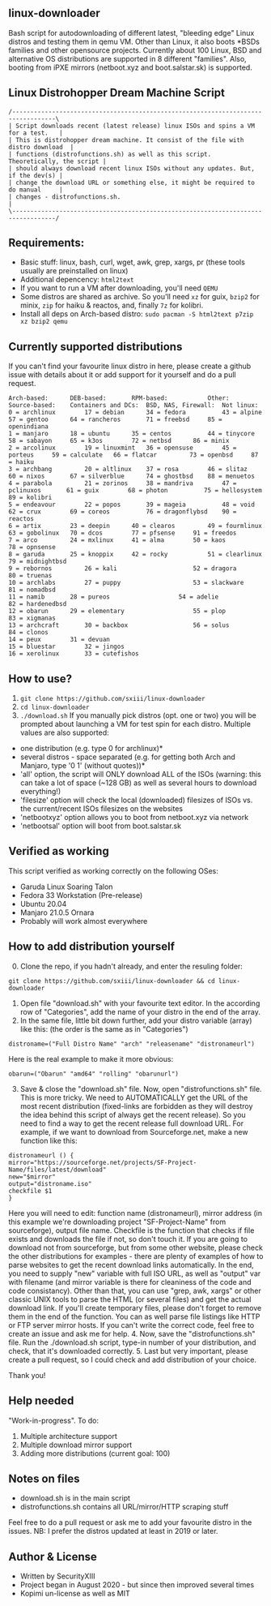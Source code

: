 ## linux-downloader
Bash script for autodownloading of different latest, "bleeding edge" Linux distros and testing them in qemu VM. Other than Linux, it also boots *BSDs families and other opensource projects. Currently about 100 Linux, BSD and alternative OS distributions are supported in 8 different "families". Also, booting from iPXE mirrors (netboot.xyz and boot.salstar.sk) is supported.

## Linux Distrohopper Dream Machine Script
```
/----------------------------------------------------------------------------------\
| Script downloads recent (latest release) linux ISOs and spins a VM for a test.   |
| This is distrohopper dream machine. It consist of the file with distro download  | 
| functions (distrofunctions.sh) as well as this script. Theoretically, the script | 
| should always download recent linux ISOs without any updates. But, if the dev(s) |
| change the download URL or something else, it might be required to do manual     |
| changes - distrofunctions.sh.                                                    |
\----------------------------------------------------------------------------------/
```

## Requirements: 
* Basic stuff: linux, bash, curl, wget, awk, grep, xargs, pr (these tools usually are preinstalled on linux)
* Additional depencency: `html2text`
* If you want to run a VM after downloading, you'll need `QEMU`
* Some distros are shared as archive. So you'll need `xz` for guix, `bzip2` for minix, `zip` for haiku & reactos, and, finally `7z` for kolibri.
* Install all deps on Arch-based distro: `sudo pacman -S html2text p7zip xz bzip2 qemu`

## Currently supported distributions
If you can't find your favourite linux distro in here, please create a github issue with details about it or add support for it yourself and do a pull request.
```
Arch-based:	     DEB-based:		  RPM-based:	       Other:		    Source-based:	 Containers and DCs:  BSD, NAS, Firewall:  Not linux:
0 = archlinux	     17 = debian	  34 = fedora	       43 = alpine	    57 = gentoo		 64 = rancheros	      71 = freebsd	   85 = openindiana
1 = manjaro	     18 = ubuntu	  35 = centos	       44 = tinycore	    58 = sabayon	 65 = k3os	      72 = netbsd	   86 = minix
2 = arcolinux	     19 = linuxmint	  36 = opensuse	       45 = porteus	    59 = calculate	 66 = flatcar	      73 = openbsd	   87 = haiku
3 = archbang	     20 = altlinux	  37 = rosa	       46 = slitaz	    60 = nixos		 67 = silverblue      74 = ghostbsd	   88 = menuetos
4 = parabola	     21 = zorinos	  38 = mandriva	       47 = pclinuxos	    61 = guix		 68 = photon	      75 = hellosystem	   89 = kolibri
5 = endeavour	     22 = popos		  39 = mageia	       48 = void	    62 = crux		 69 = coreos	      76 = dragonflybsd	   90 = reactos
6 = artix	     23 = deepin	  40 = clearos	       49 = fourmlinux	    63 = gobolinux	 70 = dcos	      77 = pfsense	   91 = freedos
7 = arco	     24 = mxlinux	  41 = alma	       50 = kaos	    			 		      78 = opnsense	   
8 = garuda	     25 = knoppix	  42 = rocky	       51 = clearlinux	    			 		      79 = midnightbsd	   
9 = rebornos	     26 = kali		  		       52 = dragora	    			 		      80 = truenas	   
10 = archlabs	     27 = puppy		  		       53 = slackware	    			 		      81 = nomadbsd	   
11 = namib	     28 = pureos	  		       54 = adelie	    			 		      82 = hardenedbsd	   
12 = obarun	     29 = elementary	  		       55 = plop	    			 		      83 = xigmanas	   
13 = archcraft	     30 = backbox	  		       56 = solus	    			 		      84 = clonos	   
14 = peux	     31 = devuan	  		       			    			 		      			   
15 = bluestar	     32 = jingos	  		       			    			 		      			   
16 = xerolinux	     33 = cutefishos	 		   		  		 
```

## How to use?
1. `git clone https://github.com/sxiii/linux-downloader`
2. `cd linux-downloader`
3. `./download.sh`
If you manually pick distros (opt. one or two) you will be prompted about launching a VM for test spin for each distro.
Multiple values are also supported:
* one distribution (e.g. type 0 for archlinux)*
* several distros - space separated (e.g. for getting both Arch and Manjaro, type '0 1' (without quotes))*
* 'all' option, the script will ONLY download ALL of the ISOs (warning: this can take a lot of space (~128 GB) as well as several hours to download everything!)
* 'filesize' option will check the local (downloaded) filesizes of ISOs vs. the current/recent ISOs filesizes on the websites
* 'netbootxyz' option allows you to boot from netboot.xyz via network
* 'netbootsal' option will boot from boot.salstar.sk

## Verified as working
This script verified as working correctly on the following OSes:
* Garuda Linux Soaring Talon
* Fedora 33 Workstation (Pre-release)
* Ubuntu 20.04
* Manjaro 21.0.5 Ornara
* Probably will work almost everywhere 

## How to add distribution yourself
0. Clone the repo, if you hadn't already, and enter the resuling folder: 
```
git clone https://github.com/sxiii/linux-downloader && cd linux-downloader
```
1. Open file "download.sh" with your favourite text editor. In the according row of "Categories", add the name of your distro in the end of the array.
2. In the same file, little bit down further, add your distro variable (array) like this: (the order is the same as in "Categories")
```
distroname=("Full Distro Name" "arch" "releasename" "distronameurl")
```
Here is the real example to make it more obvious:
```
obarun=("Obarun" "amd64" "rolling" "obarunurl")
```
3. Save & close the "download.sh" file. Now, open "distrofunctions.sh" file. This is more tricky. We need to AUTOMATICALLY get the URL of the most recent distribution (fixed-links are forbidden as they will destroy the idea behind this script of always get the recent release). So you need to find a way to get the recent release full download URL. For example, if we want to download from Sourceforge.net, make a new function like this:
```
distronameurl () {
mirror="https://sourceforge.net/projects/SF-Project-Name/files/latest/download"
new="$mirror"
output="distroname.iso"
checkfile $1
}
```
Here you will need to edit: function name (distronameurl), mirror address (in this example we're downloading project "SF-Project-Name" from sourceforge), output file name. Checkfile is the function that checks if file exists and downloads the file if not, so don't touch it. If you are going to download not from sourceforge, but from some other website, please check the other distributions for examples - there are plenty of examples of how to parse websites to get the recent download links automatically. In the end, you need to supply "new" variable with full ISO URL, as well as "output" var with filename (and mirror variable is there for cleaniness of the code and code consistancy). Other than that, you can use "grep, awk, xargs" or other classic UNIX tools to parse the HTML (or several files) and get the actual download link. If you'll create temporary files, please don't forget to remove them in the end of the function. You can as well parse file listings like HTTP or FTP server mirror hosts. If you can't write the correct code, feel free to create an issue and ask me for help.
4. Now, save the "distrofunctions.sh" file. Run the ./download.sh script, type-in number of your distribution, and check, that it's downloaded correctly.
5. Last but very important, please create a pull request, so I could check and add distribution of your choice.

Thank you!

## Help needed
"Work-in-progress". To do:	
1. Multiple architecture support
2. Multiple download mirror support
3. Adding more distributions (current goal: 100)

## Notes on files
* download.sh is in the main script
* distrofunctions.sh contains all URL/mirror/HTTP scraping stuff

Feel free to do a pull request or ask me to add your favourite distro in the issues.
NB: I prefer the distros updated at least in 2019 or later.

## Author & License
* Written by SecurityXIII
* Project began in August 2020 - but since then improved several times
* Kopimi un-license as well as MIT
